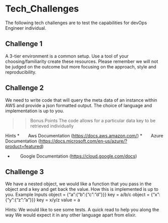 # Tech_Challenges
The following tech challenges are to test the capabilities for devOps Engineer individual.

## Challenge 1
A 3-tier environment is a common setup. Use a tool of your choosing/familiarity create these
resources. Please remember we will not be judged on the outcome but more focusing on the
approach, style and reproducibility.
 
## Challenge 2
We need to write code that will query the meta data of an instance within AWS and provide a
json formatted output. The choice of language and implementation is up to you.

>> Bonus Points
The code allows for a particular data key to be retrieved individually

Hints
*       Aws Documentation (https://docs.aws.amazon.com/)
*       Azure Documentation (https://docs.microsoft.com/en-us/azure/?product=featured)
*       Google Documentation (https://cloud.google.com/docs)
 
## Challenge 3
We have a nested object, we would like a function that you pass in the object and a key and get
back the value. How this is implemented is up to you.
Example Inputs
object = {“a”:{“b”:{“c”:”d”}}}
key = a/b/c
object = {“x”:{“y”:{“z”:”a”}}}
key = x/y/z
value = a

Hints:
We would like to see some tests. A quick read to help you along the way
We would expect it in any other language apart from elixir.
